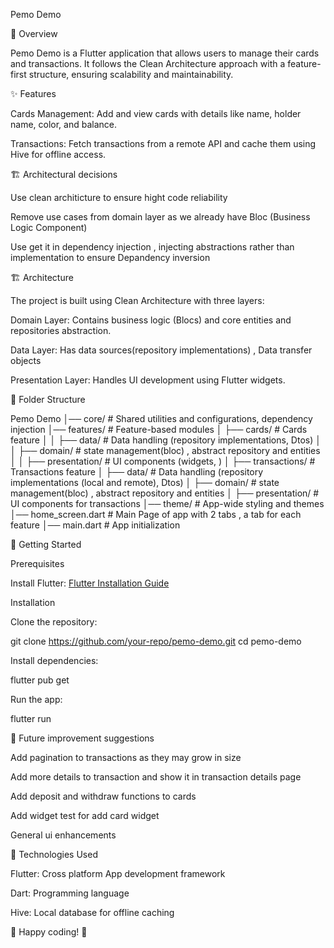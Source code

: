 Pemo Demo

📌 Overview

Pemo Demo is a Flutter application that allows users to manage their cards and transactions. It follows the Clean Architecture approach with a feature-first structure, ensuring scalability and maintainability.

✨ Features

Cards Management: Add and view cards with details like name, holder name, color, and balance.

Transactions: Fetch transactions from a remote API and cache them using Hive for offline access.

🏗️ Architectural decisions

Use clean architicture to ensure hight code reliability

Remove use cases from domain layer as we already have Bloc (Business Logic Component)

Use get it in dependency injection , injecting abstractions rather than implementation to ensure Depandency inversion


🏗️ Architecture

The project is built using Clean Architecture with three layers:

Domain Layer: Contains business logic (Blocs) and core entities and repositories abstraction.

Data Layer: Has data sources(repository implementations) , Data transfer objects 

Presentation Layer: Handles UI development using Flutter widgets.



📂 Folder Structure

Pemo Demo
│── core/                 # Shared utilities and configurations, dependency injection
│── features/             # Feature-based modules
│   ├── cards/            # Cards feature
│   │   ├── data/         # Data handling (repository implementations, Dtos)
│   │   ├── domain/       # state management(bloc) , abstract repository and entities
│   │   ├── presentation/ # UI components (widgets, )
│   ├── transactions/     # Transactions feature
│       ├── data/         # Data handling (repository implementations (local and remote), Dtos)
│       ├── domain/       # state management(bloc) , abstract repository and entities
│       ├── presentation/ # UI components for transactions
│── theme/                # App-wide styling and themes
│── home_screen.dart      # Main Page of app with 2 tabs , a tab for each feature
│── main.dart             # App initialization

🚀 Getting Started

Prerequisites

Install Flutter: [Flutter Installation Guide](https://docs.flutter.dev/get-started/install)


Installation

Clone the repository:

git clone https://github.com/your-repo/pemo-demo.git
cd pemo-demo

Install dependencies:

flutter pub get

Run the app:

flutter run

📌 Future improvement suggestions

Add pagination to transactions as they may grow in size 

Add more details to transaction and show it in transaction details page 

Add deposit and withdraw functions to cards

Add widget test for add card widget

General ui enhancements



📌 Technologies Used

Flutter: Cross platform App development framework

Dart: Programming language

Hive: Local database for offline caching




🔹 Happy coding! 🚀